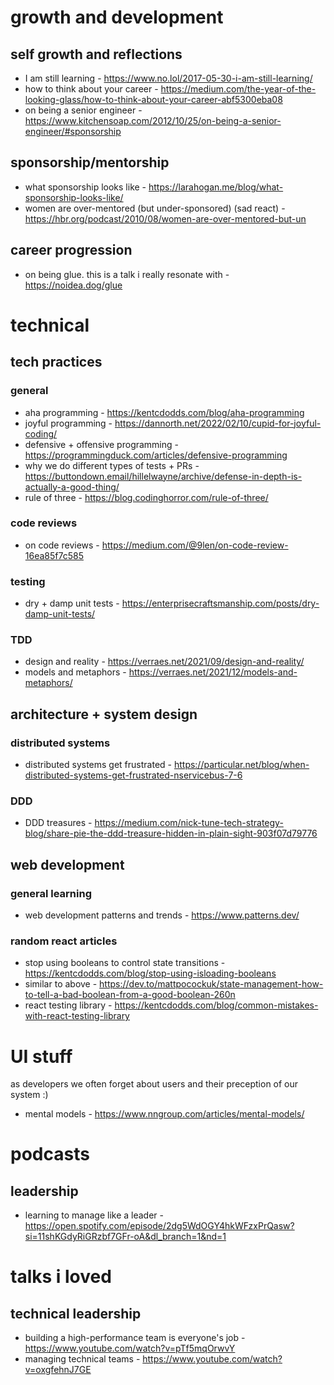 # growth and development

## self growth and reflections
- I am still learning - https://www.no.lol/2017-05-30-i-am-still-learning/
- how to think about your career - https://medium.com/the-year-of-the-looking-glass/how-to-think-about-your-career-abf5300eba08
- on being a senior engineer - https://www.kitchensoap.com/2012/10/25/on-being-a-senior-engineer/#sponsorship

## sponsorship/mentorship
- what sponsorship looks like - https://larahogan.me/blog/what-sponsorship-looks-like/
- women are over-mentored (but under-sponsored) (sad react) - https://hbr.org/podcast/2010/08/women-are-over-mentored-but-un

## career progression
- on being glue. this is a talk i really resonate with - https://noidea.dog/glue

# technical

## tech practices
### general
- aha programming - https://kentcdodds.com/blog/aha-programming
- joyful programming - https://dannorth.net/2022/02/10/cupid-for-joyful-coding/ 
- defensive + offensive programming - https://programmingduck.com/articles/defensive-programming
- why we do different types of tests + PRs - https://buttondown.email/hillelwayne/archive/defense-in-depth-is-actually-a-good-thing/ 
- rule of three - https://blog.codinghorror.com/rule-of-three/

### code reviews
- on code reviews - https://medium.com/@9len/on-code-review-16ea85f7c585 

### testing
- dry + damp unit tests - https://enterprisecraftsmanship.com/posts/dry-damp-unit-tests/

### TDD
- design and reality - https://verraes.net/2021/09/design-and-reality/
- models and metaphors - https://verraes.net/2021/12/models-and-metaphors/

## architecture + system design

### distributed systems
- distributed systems get frustrated - https://particular.net/blog/when-distributed-systems-get-frustrated-nservicebus-7-6

### DDD
- DDD treasures - https://medium.com/nick-tune-tech-strategy-blog/share-pie-the-ddd-treasure-hidden-in-plain-sight-903f07d79776


## web development
### general learning
- web development patterns and trends - https://www.patterns.dev/

### random react articles
- stop using booleans to control state transitions - https://kentcdodds.com/blog/stop-using-isloading-booleans
- similar to above - https://dev.to/mattpocockuk/state-management-how-to-tell-a-bad-boolean-from-a-good-boolean-260n
- react testing library - https://kentcdodds.com/blog/common-mistakes-with-react-testing-library

# UI stuff
as developers we often forget about users and their preception of our system :)
- mental models - https://www.nngroup.com/articles/mental-models/ 

# podcasts
## leadership
- learning to manage like a leader - https://open.spotify.com/episode/2dg5WdOGY4hkWFzxPrQasw?si=11shKGdyRiGRzbf7GFr-oA&dl_branch=1&nd=1 

# talks i loved

## technical leadership
- building a high-performance team is everyone's job - https://www.youtube.com/watch?v=pTf5mqOrwvY
- managing technical teams - https://www.youtube.com/watch?v=oxgfehnJ7GE
